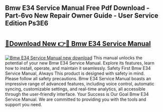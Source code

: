 ## Bmw E34 Service Manual Free Pdf Download - Part-6vo New Repair Owner Guide - User Service Edition Ps3E6

# <h2><a href="http://bc4567.oget.top/?id=Bmw+E34+Service+Manual">🔗Download New 👉🔴 Bmw E34 Service Manual</a></h2>

[![Bmw E34 Service Manual new download](https://i.imgur.com/5g1atiW.png)](http://bc4567.oget.top/?id=Bmw+E34+Service+Manual)
This manual unlocks the potential of your new Bmw E34 Service Manual. Explore its features, learn how to install, operate, and maintain it seamlessly. Safety First Bmw E34 Service Manual, Always This product is designed with safety in mind. Please follow all safety precautions. Bmw E34 Service Manual boasts an impressive range of advanced features, including voice control, automatic syncing, customizable settings, and real-time analytics, all accessible through the user-friendly interface. Your Success is Our Goal Bmw E34 Service Manual. We are committed to providing you with the tools and support you need.
